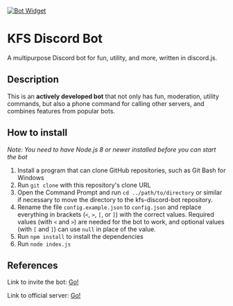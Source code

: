 [![Bot Widget](https://discordbots.org/api/widget/333058410465722368.svg)](https://discordbots.org/bots/333058410465722368)

# KFS Discord Bot
A multipurpose Discord bot for fun, utility, and more, written in discord.js.

## Description
This is an **actively developed bot** that not only has fun, moderation, utility commands, but also a phone command for calling other servers, and combines features from popular bots.

## How to install
*Note: You need to have Node.js 8 or newer installed before you can start the bot*

1. Install a program that can clone GitHub repositories, such as Git Bash for Windows
2. Run `git clone` with this repository's clone URL
3. Open the Command Prompt and run `cd ../path/to/directory` or similar if necessary to move the directory to the kfs-discord-bot repository.
4. Rename the file `config.example.json` to `config.json` and replace everything in brackets (`<`, `>`, `[`, or `]`) with the correct values. Required values (with `<` and `>`) are needed for the bot to work, and optional values (with `[` and `]`) can use `null` in place of the value.
5. Run `npm install` to install the dependencies
6. Run `node index.js`

## References
Link to invite the bot: [Go!](https://discordapp.com/oauth2/authorize?client_id=333058410465722368&permissions=405921878&scope=bot)

Link to official server: [Go!](https://discord.gg/yB8TvWU)
